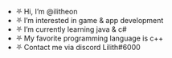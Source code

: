 - ⛧ Hi, I’m @ilitheon
- ⛧ I’m interested in game & app development
- ⛧ I’m currently learning java & c#
- ⛧ My favorite programming language is c++
- ⛧ Contact me via discord Lilith#6000
